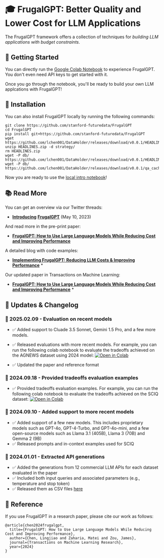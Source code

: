 # 🎓 FrugalGPT: Better Quality and Lower Cost for LLM Applications


The FrugalGPT framework offers a collection of techniques for _building LLM applications with budget constraints_.

## 🚀 Getting Started

You can directly run the  [Google Colab Notebook](https://colab.research.google.com/drive/1LM-Wq-u87VI4TKM4thpnwepnOxTAtWaM?authuser=1#scrollTo=a95a1eec) to experience FrugalGPT. You don't even need API keys to get started with it.

Once you go through the notebook, you'll be ready to build your own LLM applcations with FrugalGPT! 


## 🔧 Installation
You can also install FrugalGPT locally by running the following commands:

```
git clone https://github.com/stanford-futuredata/FrugalGPT
cd FrugalGPT
pip install git+https://github.com/stanford-futuredata/FrugalGPT
wget  https://github.com/lchen001/DataHolder/releases/download/v0.0.1/HEADLINES.zip
unzip HEADLINES.zip -d strategy/
rm HEADLINES.zip
wget -P db/ https://github.com/lchen001/DataHolder/releases/download/v0.0.1/HEADLINES.sqlite
wget -P db/ https://github.com/lchen001/DataHolder/releases/download/v0.0.1/qa_cache.sqlite
```
 

Now you are ready to use the [local intro notebook](intro.ipynb)!



## 📚 Read More


You can get an overview via our Twitter threads:
* [**Introducing**](https://twitter.com/james_y_zou/status/1656285537185980417?cxt=HHwWgoCzqfa6p_wtAAAA)  [**FrugalGPT**](https://twitter.com/matei_zaharia/status/1656295461953650688?cxt=HHwWgIC2zc_8q_wtAAAA) (May 10, 2023) 

And read more in the pre-print paper:
* [**FrugalGPT: How to Use Large Language Models While Reducing Cost and Improving Performance**](https://arxiv.org/pdf/2305.05176.pdf)

A detailed blog with code examples:
* [**Implementing FrugalGPT: Reducing LLM Costs & Improving Performance**](https://portkey.ai/blog/implementing-frugalgpt-smarter-llm-usage-for-lower-costs/) * 

Our updated paper in Transactions on Machine Learning: 
* [**FrugalGPT: How to Use Large Language Models While
Reducing Cost and Improving Performance**](https://openreview.net/pdf?id=cSimKw5p6R) * 

## 📣 Updates & Changelog

### 🔹 2025.02.09 - Evaluation on recent models

- ✅ Added support to Cluade 3.5 Sonnet, Gemini 1.5 Pro, and a few more models.

- ✅ Released evaluations with more recent models. For example, you can run the following colab notebook to evaluate the tradeoffs achieved on the AGNEWS dataset using 2024 model: [![Open in Colab](https://colab.research.google.com/assets/colab-badge.svg)](https://githubtocolab.com/stanford-futuredata/FrugalGPT/blob/main/examples/FrugalGPT_gen_tradeoff_AGNEWS2024.ipynb)

- ✅ Updated the paper and reference format


### 🔹 2024.09.18 - Provided tradeoffs evaluation examples

- ✅ Provided tradeoffs evaluation examples. For example, you can run the following colab notebook to evaluate the tradeoffs achieved on the SCIQ dataset: [![Open in Colab](https://colab.research.google.com/assets/colab-badge.svg)](https://githubtocolab.com/stanford-futuredata/FrugalGPT/blob/main/examples/FrugalGPT_gen_tradeoff_SCIQ.ipynb)


### 🔹 2024.09.10 - Added support to more recent models

- ✅ Added support of a few new models. This includes proprietary models such as GPT-4o, GPT-4-Turbo, and GPT-4o-mini, and a few open-source models such as Llama 3.1 (405B), Llama 3 (70B) and Gemma 2 (9B)
- ✅ Released prompts and in-context examples used for SCIQ

### 🔹 2024.01.01 - Extracted API generations 

  - ✅ Added the generations from 12 commercial LLM APIs for each dataset evaluated in the paper
  - ✅ Included both input queries and associated parameters (e.g., temperature and stop token)
  - ✅ Released them as CSV files [here](https://github.com/stanford-futuredata/FrugalGPT/releases/tag/0.0.1)
    
## 🎯 Reference

If you use FrugalGPT in a research paper, please cite our work as follows:


```
@article{chen2024frugalgpt,
  title={FrugalGPT: How to Use Large Language Models While Reducing Cost and Improving Performance},
  author={Chen, Lingjiao and Zaharia, Matei and Zou, James},
  journal={Transactions on Machine Learning Research},
  year={2024}
}
```
